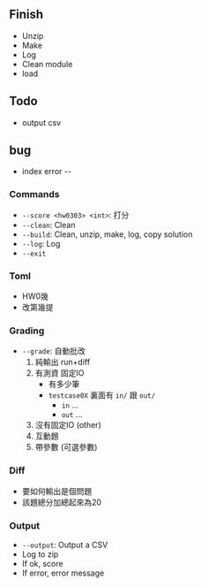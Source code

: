 
## Finish

- Unzip
- Make
- Log
- Clean module
- load

## Todo

- output csv

## bug

- index error
--

### Commands

- `--score <hw0303> <int>`: 打分
- `--clean`: Clean
- `--build`: Clean, unzip, make, log, copy solution
- `--log`: Log
- `--exit`

### Toml

- HW0幾
- 改第幾提

### Grading

- `--grade`: 自動批改
    1. 純輸出 run+diff
    2. 有測資 固定IO
        - 有多少筆
        - `testcase0X` 裏面有 `in/` 跟 `out/`
            - `in` ...
            - `out` ...
    3. 沒有固定IO (other)
    4. 互動題
    5. 帶參數 (可選參數)

### Diff

- 要如何輸出是個問題
- 該題總分加總起來為20

### Output

- `--output`: Output a CSV
- Log to zip
- If ok, score
- If error, error message
